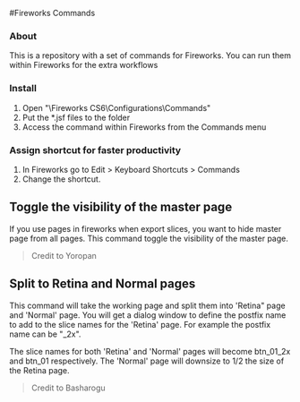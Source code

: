 #Fireworks Commands

### About
This is a repository with a set of commands for Fireworks.  You can run them within Fireworks for the extra workflows

### Install
  1. Open "\Fireworks CS6\Configurations\Commands"
  2. Put the *.jsf files to the folder
  3. Access the command within Fireworks from the Commands menu


### Assign shortcut for faster productivity
  1. In Fireworks go to Edit > Keyboard Shortcuts > Commands 
  2. Change the shortcut. 

## Toggle the visibility of the master page
If you use pages in fireworks when export slices, you want to hide master page from all pages.
This command toggle the visibility of the master page.  
>Credit to Yoropan

## Split to Retina and Normal pages
This command will take the working page and split them into 'Retina" page and 'Normal' page.
You will get a dialog window to define the postfix name to add to the slice names for the 'Retina' page. For example the postfix name can be "_2x".  

The slice names for both 'Retina' and 'Normal' pages will become btn_01_2x and btn_01 respectively. The 'Normal' page will downsize to 1/2 the size of the Retina page.
>Credit to Basharogu

